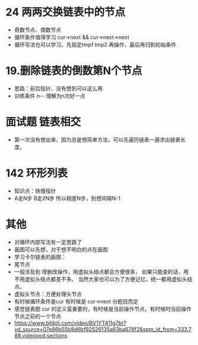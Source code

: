 # 24 两两交换链表中的节点
- 奇数节点、偶数节点
- 循环条件值得学习 cur->next && cur->next->next
- 循环写法也可以学习，先指定tmp1 tmp2 再操作，最后再归到初始条件

# 19.删除链表的倒数第N个节点
- 思路：前后指针、没有想到可以这么用
- 训练条件 n-- 理解为n次好一点

# 面试题 链表相交
- 第一次没有想出来，因为总是想简单方法，可以先遍历链表一遍求出链表长度。

# 142 环形列表
- 知识点：快慢指针
- A走N步 B走2N步 所以相差N步，别想间隔N-1

# 其他
- 对循环内部写法有一定思路了
- 画图可以先想，对于想不明白的点在画图
- 学习卡尔链表的画图：
- 尾节点
- 一般涉及到 增删改操作，用虚拟头结点都会方便很多， 如果只能查的话，用不用虚拟头结点都差不多。 当然大家也可以为了方便记忆，统一都用虚拟头结点。
- 虚拟头节点：方便处理头节点
- 有时候循环条件是cur 有时候是 cur->next 分题目而定
- 感觉链表题 cur 的定义蛮重要的，有时候是当前操作节点，有时候时当前操作节点之前的一个节点
- https://www.bilibili.com/video/BV1YT411g7br?vd_source=07e86b55b8d6bf92526135a63ba678f2&spm_id_from=333.788.videopod.sections